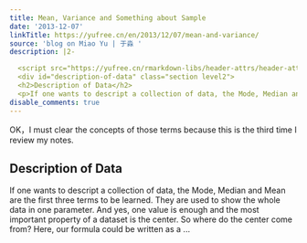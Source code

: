 ```yaml
---
title: Mean, Variance and Something about Sample
date: '2013-12-07'
linkTitle: https://yufree.cn/en/2013/12/07/mean-and-variance/
source: 'blog on Miao Yu | 于淼 '
description: |2-

  <script src="https://yufree.cn/rmarkdown-libs/header-attrs/header-attrs.js"></script> <p>OK，I must clear the concepts of those terms because this is the third time I review my notes.</p>
  <div id="description-of-data" class="section level2">
  <h2>Description of Data</h2>
  <p>If one wants to descript a collection of data, the Mode, Median and Mean are the first three terms to be learned. They are used to show the whole data in one parameter. And yes, one value is enough and the most important property of a dataset is the center. So where do the center come from? Here, our formula could be written as a  ...
disable_comments: true
---
```


<script src="https://yufree.cn/rmarkdown-libs/header-attrs/header-attrs.js"></script> <p>OK，I must clear the concepts of those terms because this is the third time I review my notes.</p>
<div id="description-of-data" class="section level2">
<h2>Description of Data</h2>
<p>If one wants to descript a collection of data, the Mode, Median and Mean are the first three terms to be learned. They are used to show the whole data in one parameter. And yes, one value is enough and the most important property of a dataset is the center. So where do the center come from? Here, our formula could be written as a  ...